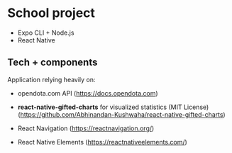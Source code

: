 # School project
* Expo CLI + Node.js
* React Native

## Tech  + components
Application relying heavily on:

* opendota.com API (https://docs.opendota.com)

* **react-native-gifted-charts** for visualized statistics
(MIT License) (https://github.com/Abhinandan-Kushwaha/react-native-gifted-charts)

* React Navigation (https://reactnavigation.org/)

* React Native Elements (https://reactnativeelements.com/)